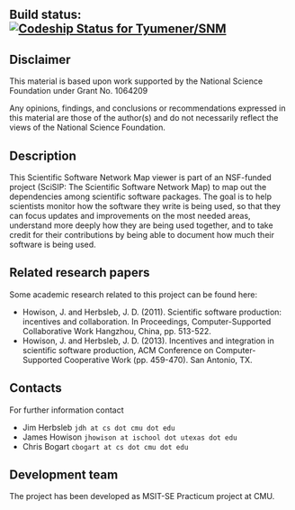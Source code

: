 ## Build status:  [ ![Codeship Status for Tyumener/SNM](https://www.codeship.io/projects/4958ff80-cf5a-0131-157c-0e7557dc9589/status?branch=master)](https://www.codeship.io/projects/23047)


## Disclaimer
This material is based upon work supported by the National Science Foundation under Grant No. 1064209

Any opinions, findings, and conclusions or recommendations expressed in this material are those of the author(s) and do not necessarily reflect the views of the National Science Foundation.

## Description
This Scientific Software Network Map viewer is part of an NSF-funded project (SciSIP: The Scientific Software Network Map) to map out the dependencies among scientific software packages. The goal is to help scientists monitor how the software they write is being used, so that they can focus updates and improvements on the most needed areas, understand more deeply how they are being used together, and to take credit for their contributions by being able to document how much their software is being used.

## Related research papers
Some academic research related to this project can be found here:
 * Howison, J. and Herbsleb, J. D. (2011). Scientific software production: incentives and collaboration. In Proceedings, Computer-Supported Collaborative Work Hangzhou, China, pp. 513-522.
 * Howison, J. and Herbsleb, J. D. (2013). Incentives and integration in scientific software production, ACM Conference on Computer-Supported Cooperative Work (pp. 459-470). San Antonio, TX.

## Contacts
For further information contact

 * Jim Herbsleb  `jdh at cs dot cmu dot edu`
 * James Howison  `jhowison at ischool dot utexas dot edu`
 * Chris Bogart  `cbogart at cs dot cmu dot edu`

## Development team
The project has been developed as MSIT-SE Practicum project at CMU.
